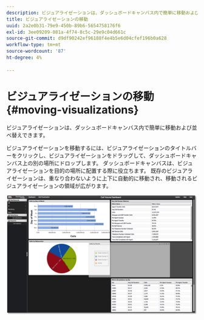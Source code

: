 ```yaml
---
description: ビジュアライゼーションは、ダッシュボードキャンバス内で簡単に移動および並べ替えできます。
title: ビジュアライゼーションの移動
uuid: 2a2e0b31-79e9-450b-89b6-5654758176f6
exl-id: 3ee09209-081a-4f74-8c5c-29e9c04d661c
source-git-commit: d9df90242ef96188f4e4b5e6d04cfef196b0a628
workflow-type: tm+mt
source-wordcount: '87'
ht-degree: 4%

---
```


# ビジュアライゼーションの移動{#moving-visualizations}

ビジュアライゼーションは、ダッシュボードキャンバス内で簡単に移動および並べ替えできます。

ビジュアライゼーションを移動するには、ビジュアライゼーションのタイトルバーをクリックし、ビジュアライゼーションをドラッグして、ダッシュボードキャンバス上の別の場所にドロップします。 ダッシュボードキャンバスは、ビジュアライゼーションを目的の場所に配置する際に役立ちます。 既存のビジュアライゼーションは、重なり合わないように上下に自動的に移動され、移動されるビジュアライゼーションの領域が広がります。

![](assets/move_visual.png)
